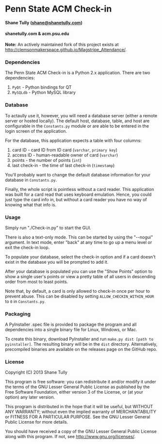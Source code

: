 Penn State ACM Check-in
=======================

#### Shane Tully (shane@shanetully.com)
#### shanetully.com & acm.psu.edu

**Note:** An actively maintained fork of this project exists at http://clemsonmakerspace.github.io/Magstripe_Attendance/.

### Dependencies

The Penn State ACM Check-in is a Python 2.x application.
There are two dependencies:
   1. `PyQt` - Python bindings for QT
   1. `MySQLdb` - Python MySQL library

### Database

To actaully use it, however, you will need a database server (either a remote server or hosted locally).
The default host, database, table, and host are configurable in the `Constants.py` module or are able to
be entered in the login screen of the application.

For the database, this application expects a table with four columns:
   1. card ID        - card ID from ID card (`varchar`, `primary key`)
   1. access ID      - human-readable owner of card (`varchar`)
   1. points         - the number of points (`int`)
   1. last check-in  - the time of last check-in (`timestamp`)

You'll probably want to change the default database information for your database in `Constants.py`.

Finally, the whole script is pointless without a card reader. This application was built for a card read that 
uses keyboard emulation. Hence, you could just type the card info in, but without a card reader you have no way of 
knowing what that info is.

### Usage

Simply run "./Check-in.py" to start the GUI.

There is also a text-only mode. This can be started by using the "--nogui" argument.
In text mode, enter "back" at any time to go up a menu level or exit the check-in loop.

To populate your database, select the check-in option and if a card doesn't exist in the database 
you will be prompted to add it.

After your database is populated you can use the "Show Points" option to show a single user's points or view a pretty
table of all users in descending order from most to least points.

Note that, by default, a card is only allowed to check-in once per hour to prevent abuse. This can
be disabled by setting `ALLOW_CHECKIN_WITHIN_HOUR` to `0` in `Constants.py`.

### Packaging

A PyInstaller .spec file is provided to package the program and all dependencies into a single binary file for Linux, Windows, or Mac.

To create this binary, download PyInstaller and run `make.py dist [path to pyinstaller]`. The resulting binary will be in the `dist` directory.
Alternatively, precompiled binaries are available on the releases page on the GitHub repo.

### License

Copyright (C) 2013 Shane Tully

This program is free software: you can redistribute it and/or modify
it under the terms of the GNU Lesser General Public License as published by
the Free Software Foundation, either version 3 of the License, or
(at your option) any later version.

This program is distributed in the hope that it will be useful,
but WITHOUT ANY WARRANTY; without even the implied warranty of
MERCHANTABILITY or FITNESS FOR A PARTICULAR PURPOSE.  See the
GNU Lesser General Public License for more details.

You should have received a copy of the GNU Lesser General Public License
along with this program.  If not, see <http://www.gnu.org/licenses/>.
